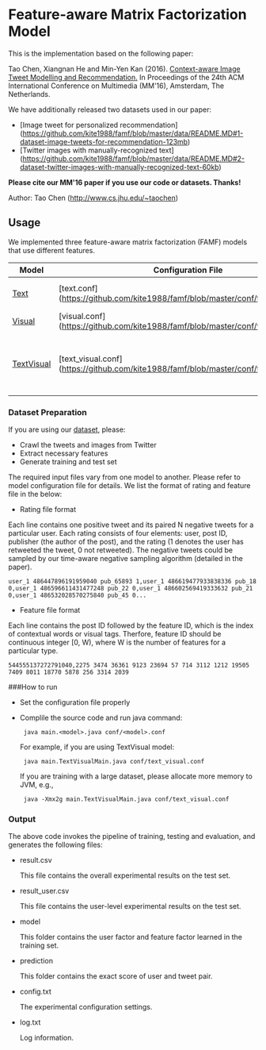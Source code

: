# Feature-aware Matrix Factorization Model

This is the implementation based on the following paper:

Tao Chen, Xiangnan He and Min-Yen Kan (2016). [Context-aware Image Tweet Modelling and Recommendation.](https://www.comp.nus.edu.sg/~kanmy/papers/mm16.pdf) In Proceedings of the 24th ACM International Conference on Multimedia (MM'16), Amsterdam, The Netherlands.

We have additionally released two datasets used in our paper:
* [Image tweet for personalized recommendation] (https://github.com/kite1988/famf/blob/master/data/README.MD#1-dataset-image-tweets-for-recommendation-123mb)
* [Twitter images with manually-recognized text] (https://github.com/kite1988/famf/blob/master/data/README.MD#2-dataset-twitter-images-with-manually-recognized-text-60kb)


**Please cite our MM'16 paper if you use our code or datasets. Thanks!** 

Author: Tao Chen (http://www.cs.jhu.edu/~taochen)

## Usage

We implemented three feature-aware matrix factorization (FAMF) models that use different features.

  Model | Configuration File | Features
    ------------ | ------------- | -------------
    [Text](https://github.com/kite1988/famf/blob/master/src/main/TextMain.java) | [text.conf] (https://github.com/kite1988/famf/blob/master/conf/text.conf) | Post's contextual words
    [Visual](https://github.com/kite1988/famf/blob/master/src/main/VisualMain.java) | [visual.conf] (https://github.com/kite1988/famf/blob/master/conf/visual.conf) | Image's visual tags
    [TextVisual](https://github.com/kite1988/famf/blob/master/src/main/TextVisualMain.java) | [text_visual.conf] (https://github.com/kite1988/famf/blob/master/conf/text_visual.conf) | The combination of contextual words and visual tags
   

### Dataset Preparation

If you are using our [dataset](https://github.com/kite1988/famf/blob/master/data/README.MD#1-dataset-image-tweets-for-recommendation-123mb), please:
* Crawl the tweets and images from Twitter
* Extract necessary features
* Generate training and test set

The required input files vary from one model to another. Please refer to model configuration file for details. We list the format of rating and feature file in the below:

* Rating file format

Each line contains one positive tweet and its paired N negative tweets for a particular user. Each rating consists of four elements: user, post ID, publisher (the author of the post), and the rating (1 denotes the user has retweeted the tweet, 0 not retweeted). The negative tweets could be sampled by our time-aware negative sampling algorithm (detailed in the paper).

```user_1 486447896191959040 pub_65893 1,user_1 486619477933838336 pub_18 0,user_1 486596611431477248 pub_22 0,user_1 486602569419333632 pub_21 0,user_1 486532028570275840 pub_45 0...```

* Feature file format

Each line contains the post ID followed by the feature ID, which is the index of contextual words or visual tags. Therfore, feature ID should be continuous integer [0, W), where W is the number of features for a particular type.

```544555137272791040,2275 3474 36361 9123 23694 57 714 3112 1212 19505 7409 8011 18770 5878 256 3314 2039```

###How to run

* Set the configuration file properly
* Complile the source code and run java command:

  ``` java main.<model>.java conf/<model>.conf```

  For example, if you are using TextVisual model:

  ``` java main.TextVisualMain.java conf/text_visual.conf```
 
  If you are training with a large dataset, please allocate more memory to JVM, e.g.,
  
   ``` java -Xmx2g main.TextVisualMain.java conf/text_visual.conf```

### Output
The above code invokes the pipeline of training, testing and evaluation, and generates the following files:
* result.csv

  This file contains the overall experimental results on the test set.
* result_user.csv

  This file contains the user-level experimental results on the test set.
  
* model

  This folder contains the user factor and feature factor learned in the training set.
  
* prediction

  This folder contains the exact score of user and tweet pair.
  
* config.txt

  The experimental configuration settings.
  
* log.txt

  Log information.
   
